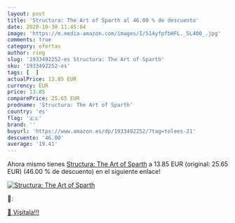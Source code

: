 ```yaml
---
layout: post
title: 'Structura: The Art of Sparth al 46.00 % de descuento'
date: 2020-10-30 11:45:04
image: 'https://m.media-amazon.com/images/I/514yfpfbHFL._SL400_.jpg'
comments: true
category: ofertas
author: ring
slug: '1933492252-es Structura: The Art of Sparth'
sku: '1933492252-es'
tags: [  ]
actualPrice: 13.85 EUR
currency: EUR
price: 13.85
comparePrice: 25.65 EUR
prodname: 'Structura: The Art of Sparth'
country: 'es'
flag: '🇪🇸'
brand: ''
buyurl: 'https://www.amazon.es/dp/1933492252/?tag=tolees-21'
descuento: '46.00'
average: '19.41'
---
```


Ahora mismo tienes [Structura: The Art of Sparth](https://www.amazon.es/dp/1933492252/?tag=tolees-21) a 13.85 EUR (original: 25.65 EUR) (46.00 %  de descuento) en el siguiente enlace!

[![Structura: The Art of Sparth](https://m.media-amazon.com/images/I/514yfpfbHFL._SL400_.jpg)](https://www.amazon.es/dp/1933492252/?tag=tolees-21)

🔎:


[🛒 Visítala!!!](https://www.amazon.es/dp/1933492252/?tag=tolees-21)

